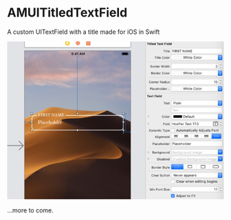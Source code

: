 # AMUITitledTextField
A custom UITextField with a title made for iOS in Swift


![Image description](https://github.com/DungeonDev78/AMUITitledTextField/blob/master/img001.jpg)

...more to come.
